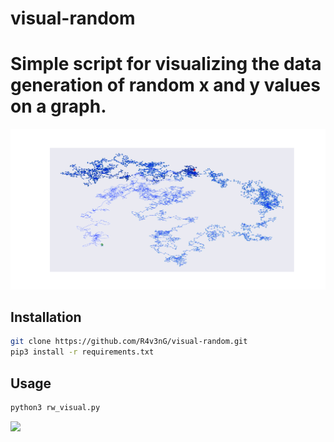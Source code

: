 # visual-random
# Simple script for visualizing the data generation of random x and y values ​​on a graph.

![alt text](https://github.com/R4v3nG/visual-random/blob/main/example.png?raw=true)

## Installation
```bash
git clone https://github.com/R4v3nG/visual-random.git
pip3 install -r requirements.txt
```
## Usage
```bash
python3 rw_visual.py
```

<a href="https://www.buymeacoffee.com/R4v3nG"><img src="https://img.buymeacoffee.com/button-api/?text=Buy me a pizza&emoji=🍕&slug=R4v3nG&button_colour=FFDD00&font_colour=000000&font_family=Cookie&outline_colour=000000&coffee_colour=ffffff"></a>
